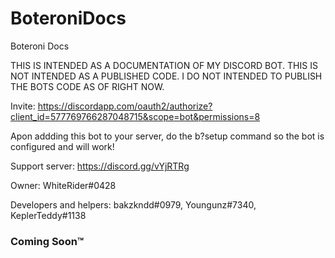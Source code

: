 # BoteroniDocs
Boteroni Docs

THIS IS INTENDED AS A DOCUMENTATION OF MY DISCORD BOT. THIS IS NOT INTENDED AS A PUBLISHED CODE. I DO NOT INTENDED TO PUBLISH THE BOTS CODE AS OF RIGHT NOW.

Invite: https://discordapp.com/oauth2/authorize?client_id=577769766287048715&scope=bot&permissions=8

Apon addding this bot to your server, do the b?setup command so the bot is configured and will work!

Support server: https://discord.gg/vYjRTRg

Owner: WhiteRider#0428

Developers and helpers: bakzkndd#0979, Youngunz#7340, KeplerTeddy#1138

### Coming Soon™
